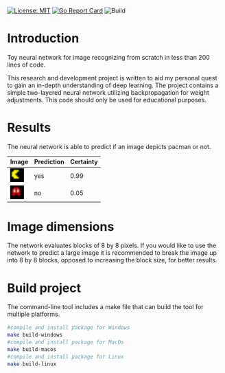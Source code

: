 [![License: MIT](https://img.shields.io/badge/License-MIT-yellow.svg)](https://opensource.org/licenses/MIT)
[![Go Report Card](https://goreportcard.com/badge/github.com/HugoSmits86/gosee)](https://goreportcard.com/report/github.com/HugoSmits86/gosee)
![Build](https://github.com/HugoSmits86/gosee/workflows/Build/badge.svg)

# Introduction

Toy neural network for image recognizing from scratch in less than 200 lines of code.

This research and development project is written to aid my personal quest to gain an in-depth understanding of deep learning. The project contains a simple two-layered neural network utilizing backpropagation for weight adjustments. This code should only be used for educational purposes.

# Results

The neural network is able to predict if an image depicts pacman or not.

Image | Prediction | Certainty
------------ | ------------- | -------------
<img src="testdata/pac3.png" width=32px height=32px> | yes | 0.99
<img src="testdata/ghost1.png" width=32px height=32px> | no | 0.05

# Image dimensions

The network evaluates blocks of 8 by 8 pixels. If you would like to use the network to predict a large image it is recommended to break the image up into 8 by 8 blocks, opposed to increasing the block size, for better results.


# Build project

The command-line tool includes a make file that can build the tool for multiple platforms.

```Bash
#compile and install package for Windows
make build-windows
#compile and install package for MacOs
make build-macos
#compile and install package for Linux
make build-linux
